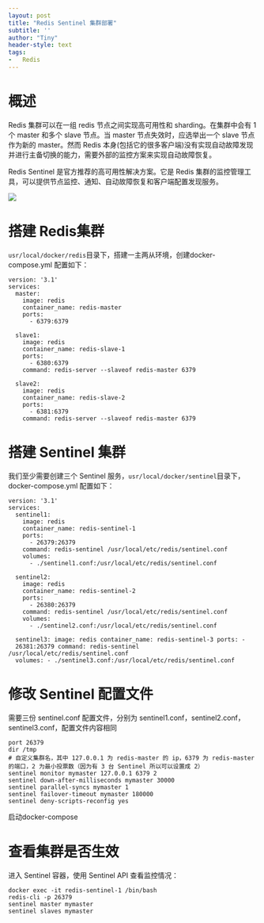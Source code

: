 ```yaml
---
layout: post 
title: "Redis Sentinel 集群部署" 
subtitle: '' 
author: "Tiny"
header-style: text 
tags:
-   Redis
---
```


# 概述
Redis 集群可以在一组 redis 节点之间实现高可用性和 sharding。在集群中会有 1 个 master 和多个 slave 节点。当 master 节点失效时，应选举出一个 slave 节点作为新的 master。然而 Redis 本身(包括它的很多客户端)没有实现自动故障发现并进行主备切换的能力，需要外部的监控方案来实现自动故障恢复。

Redis Sentinel 是官方推荐的高可用性解决方案。它是 Redis 集群的监控管理工具，可以提供节点监控、通知、自动故障恢复和客户端配置发现服务。

![](http://ww1.sinaimg.cn/large/af2b2d1bly1g3q7u2rx57j20ic07ejuf.jpg)

# 搭建 Redis集群

`usr/local/docker/redis`目录下，搭建一主两从环境，创建docker-compose.yml 配置如下：

```
version: '3.1'
services:
  master:
    image: redis
    container_name: redis-master
    ports:
      - 6379:6379

  slave1:
    image: redis
    container_name: redis-slave-1
    ports:
      - 6380:6379
    command: redis-server --slaveof redis-master 6379

  slave2:
    image: redis
    container_name: redis-slave-2
    ports:
      - 6381:6379
    command: redis-server --slaveof redis-master 6379
``` 

# 搭建 Sentinel 集群
我们至少需要创建三个 Sentinel
服务，`usr/local/docker/sentinel`目录下，docker-compose.yml 配置如下：

```
version: '3.1'
services:
  sentinel1:
    image: redis
    container_name: redis-sentinel-1
    ports:
      - 26379:26379
    command: redis-sentinel /usr/local/etc/redis/sentinel.conf
    volumes:
      - ./sentinel1.conf:/usr/local/etc/redis/sentinel.conf

  sentinel2:
    image: redis
    container_name: redis-sentinel-2
    ports:
      - 26380:26379
    command: redis-sentinel /usr/local/etc/redis/sentinel.conf
    volumes:
      - ./sentinel2.conf:/usr/local/etc/redis/sentinel.conf

  sentinel3: image: redis container_name: redis-sentinel-3 ports: -
  26381:26379 command: redis-sentinel /usr/local/etc/redis/sentinel.conf
  volumes: - ./sentinel3.conf:/usr/local/etc/redis/sentinel.conf
 ```

# 修改 Sentinel 配置文件
需要三份 sentinel.conf 配置文件，分别为 sentinel1.conf，sentinel2.conf，sentinel3.conf，配置文件内容相同

```
port 26379
dir /tmp
# 自定义集群名，其中 127.0.0.1 为 redis-master 的 ip，6379 为 redis-master 的端口，2 为最小投票数（因为有 3 台 Sentinel 所以可以设置成 2）
sentinel monitor mymaster 127.0.0.1 6379 2
sentinel down-after-milliseconds mymaster 30000
sentinel parallel-syncs mymaster 1
sentinel failover-timeout mymaster 180000
sentinel deny-scripts-reconfig yes
```

启动docker-compose

# 查看集群是否生效
进入 Sentinel 容器，使用 Sentinel API 查看监控情况：

```
docker exec -it redis-sentinel-1 /bin/bash
redis-cli -p 26379
sentinel master mymaster
sentinel slaves mymaster
```
